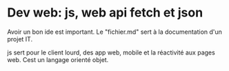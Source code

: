 # Dev web: js, web api fetch et json <!--'#' équivalant au h1, titre le plus important-->

Avoir un bon ide est important.
Le "fichier.md" sert à la documentation d'un projet IT.

js sert pour le client lourd, des app web, mobile et la réactivité aux pages web.
Cest un langage orienté objet.